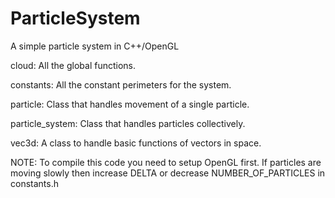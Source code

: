 ParticleSystem
==============

A simple particle system in C++/OpenGL


cloud: All the global functions.

constants: All the constant perimeters for the system.

particle: Class that handles movement of a single particle.

particle_system: Class that handles particles collectively.

vec3d: A class to handle basic functions of vectors in space.


NOTE: To compile this code you need to setup OpenGL first. If particles are moving slowly then increase DELTA or decrease NUMBER_OF_PARTICLES in constants.h
